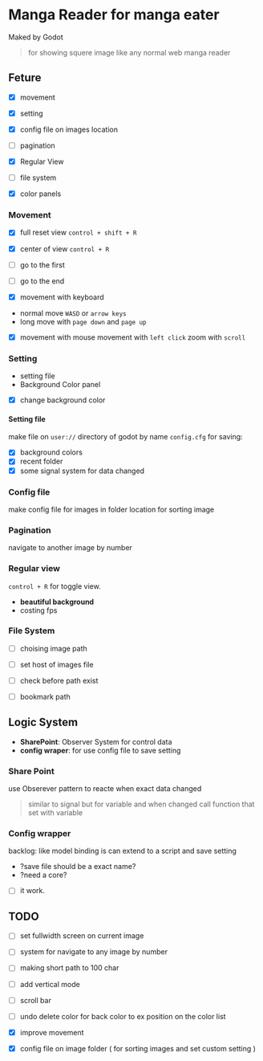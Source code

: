# Manga Reader for manga eater
Maked by Godot
> for showing squere image like any normal web manga reader


## Feture
- [x] movement
- [x] setting
- [x] config file on images location
- [ ] pagination
- [x] Regular View
- [ ] file system
- [x] color panels


### Movement

- [x] full reset view `control + shift + R`
- [x] center of view `control + R`
- [ ] go to the first
- [ ] go to the end

- [x] movement with keyboard
* normal move `WASD` or `arrow keys`
* long move with `page down` and `page up`

- [x] movement with mouse
movement with `left click`
zoom with `scroll`




### Setting
* setting file
* Background Color panel
- [x] change background color



#### Setting file
make file on `user://` directory of godot by name `config.cfg`
for saving:
- [x] background colors
- [x] recent folder
- [x] some signal system for data changed

### Config file
make config file for images in folder location
for sorting image

### Pagination
navigate to another image by number

### Regular view
`control + R` for toggle view.
* **beautiful background**
* costing fps


### File System
- [ ] choising image path
- [ ] set host of images file
- [ ] check before path exist
- [ ] bookmark path



## Logic System
* **SharePoint**: Observer System for control data
* **config wraper**: for use config file to save setting

### Share Point
use Obserever pattern to reacte when exact data changed
> similar to signal but for variable and when changed call function that set with variable


### Config wrapper
backlog: like model binding is can extend to a script and save setting
* ?save file should be a exact name?
* ?need a core?
- [ ] it work.

## TODO
- [ ] set fullwidth screen on current image
- [ ] system for navigate to any image by number
- [ ] making short path to 100 char
- [ ] add vertical mode
- [ ] scroll bar
- [ ] undo delete color for back color to ex position on the color list
- [x] improve movement
- [x] config file on image folder ( for sorting images and set custom setting )


